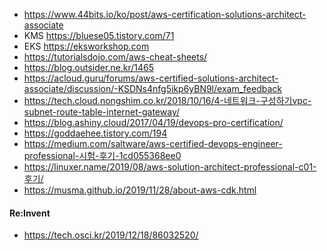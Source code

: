  * https://www.44bits.io/ko/post/aws-certification-solutions-architect-associate
 * KMS https://bluese05.tistory.com/71
 * EKS https://eksworkshop.com
 * https://tutorialsdojo.com/aws-cheat-sheets/
 * https://blog.outsider.ne.kr/1465
 * https://acloud.guru/forums/aws-certified-solutions-architect-associate/discussion/-KSDNs4nfg5ikp6yBN9l/exam_feedback
 * https://tech.cloud.nongshim.co.kr/2018/10/16/4-네트워크-구성하기vpc-subnet-route-table-internet-gateway/
 * https://blog.ashiny.cloud/2017/04/19/devops-pro-certification/
 * https://goddaehee.tistory.com/194
 * https://medium.com/saltware/aws-certified-devops-engineer-professional-시험-후기-1cd055368ee0
 * https://linuxer.name/2019/08/aws-solution-architect-professional-c01-후기/
 * https://musma.github.io/2019/11/28/about-aws-cdk.html
 
#### Re:Invent
 * https://tech.osci.kr/2019/12/18/86032520/
